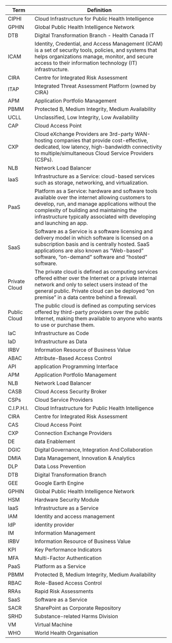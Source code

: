 |Term|Definition|
|----|----|
|CIPHI|Cloud Infrastructure for Public Health Intelligence|
|GPHIN|Global Public Health Intelligence Network|
|DTB|Digital Transformation Branch -  Health Canada IT|
|ICAM|Identity, Credential, and Access Management (ICAM) is a set of security tools, policies, and systems that helps organizations manage, monitor, and secure access to their information technology (IT) infrastructure.|
|CIRA|Centre for Integrated Risk Assessment|
|ITAP|Integrated Threat Assessment Platform (owned by CIRA)|
|APM|Application Portfolio Management|
|PBMM|Protected B, Medium Integrity, Medium Availability|
|UCLL|Unclassified, Low Integrity, Low Availability|
|CAP|Cloud Access Point|
|CXP|Cloud eXchange Providers are 3rd-party WAN-hosting companies that provide cost-effective, dedicated, low latency, high-bandwidth connectivity to multiple/simultaneous Cloud Service Providers (CSPs).|
|NLB|Network Load Balancer|
|IaaS|Infrastructure as a Service: cloud-based services such as storage, networking, and virtualization.|
|PaaS|Platform as a Service: hardware and software tools available over the internet allowing customers to develop, run, and manage applications without the complexity of building and maintaining the infrastructure typically associated with developing and launching an app.|
|SaaS|Software as a Service is a software licensing and delivery model in which software is licensed on a subscription basis and is centrally hosted. SaaS applications are also known as “Web-based” software, “on-demand” software and “hosted” software.|
|Private Cloud|The private cloud is defined as computing services offered either over the Internet or a private internal network and only to select users instead of the general public. Private cloud can be deployed “on premise” in a data centre behind a firewall.|
|Public Cloud|The public cloud is defined as computing services offered by third-party providers over the public Internet, making them available to anyone who wants to use or purchase them.|
|IaC|Infrastructure as Code|
|IaD|Infrastructure as Data|
|IRBV|Information Resource of Business Value|
|ABAC| Attribute-Based Access Control |
|API| application Programming Interface |
|APM| Application Portfolio Management |
|NLB| Network Load Balancer |
|CASB| Cloud Access Security Broker |
|CSPs| Cloud Service Providers |
|C.I.P.H.I.| Cloud Infrastructure for Public Health Intelligence |
|CIRA| Centre for Integrated Risk Assessment |
|CAS| Cloud Access Point |
|CXP| Connection Exchange Providers |
|DE| data Enablement|
|DGIC| Digital Governance, Integration And Collaboration |
|DMIA| Data Management, Innovation & Analytics |
|DLP| Data Loss Prevention |
|DTB| Digital Transformation Branch |
|GEE| Google Earth Engine |
|GPHIN| Global Public Health Intelligence Network |
|HSM| Hardware Security Module |
|IaaS | Infrastructure as a Service |
|IAM| Identity and access management |
|IdP| identity provider |
|IM| Information Management |
|IRBV| Information Resource of Business Value |
|KPI| Key Performance Indicators |
|MFA| Multi-Factor Authentication |
|PaaS| Platform as a Service |
|PBMM| Protected B, Medium Integrity, Medium Availability |
|RBAC| Role-Based Access Control |
|RRAs| Rapid Risk Assessments |
|SaaS| Software as a Service |
|SACR| SharePoint as Corporate Repository |
|SRHD| Substance-related Harms Division |
|VM| Virtual Machine |
|WHO | World Health Organisation |
